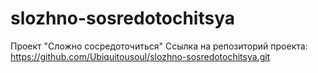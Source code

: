 # slozhno-sosredotochitsya
Проект "Сложно сосредоточиться"
Ссылка на репозиторий проекта: https://github.com/Ubiquitousoul/slozhno-sosredotochitsya.git
